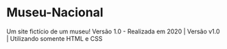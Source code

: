 # Museu-Nacional
Um site fictício de um museu! Versão 1.0 - Realizada em 2020 | Versão v1.0 | Utilizando somente HTML e CSS
